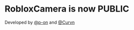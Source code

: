# RobloxCamera is now PUBLIC

Developed by [@p-on](https://github.com/p-on) and [@Curvn](https://github.com/Curvn)
